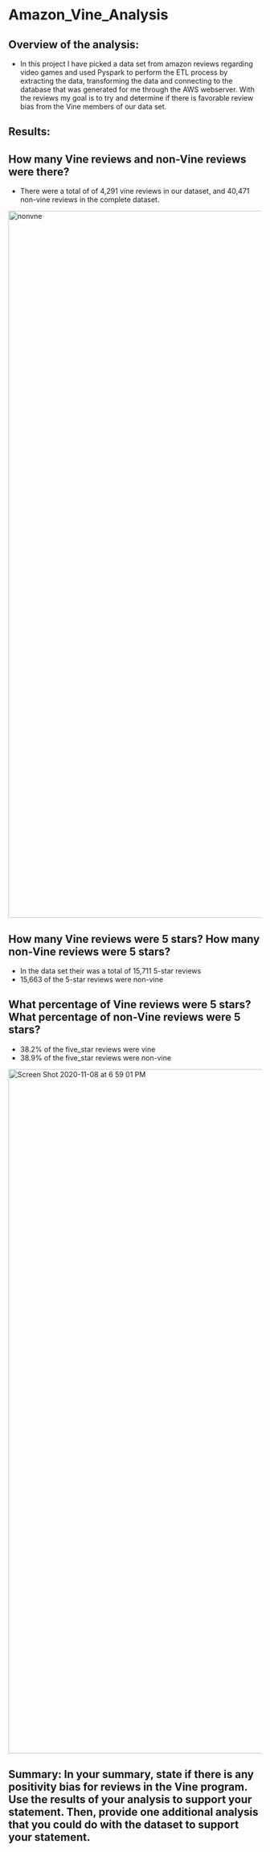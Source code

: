 # Amazon_Vine_Analysis

## Overview of the analysis:
- In this project I have picked a data set from amazon reviews regarding video games and used Pyspark to perform the ETL process by extracting the data, transforming the data and connecting to the database that was generated for me through the AWS webserver. With the reviews my goal is to try and determine if there is favorable review bias from the Vine members of our data set.

## Results: 

## How many Vine reviews and non-Vine reviews were there?
- There were a total of of 4,291 vine reviews in our dataset, and 40,471 non-vine reviews in the complete dataset.
<img width="1406" alt="nonvne" src="https://user-images.githubusercontent.com/67278193/98488023-cbceda00-21f4-11eb-8f84-271b002ea5af.png">

## How many Vine reviews were 5 stars? How many non-Vine reviews were 5 stars?
- In the data set their was a total of 15,711 5-star reviews
- 15,663 of the 5-star reviews were non-vine

## What percentage of Vine reviews were 5 stars? What percentage of non-Vine reviews were 5 stars?
- 38.2% of the five_star reviews were vine
- 38.9% of the five_star reviews were non-vine
<img width="1361" alt="Screen Shot 2020-11-08 at 6 59 01 PM" src="https://user-images.githubusercontent.com/67278193/98488026-cec9ca80-21f4-11eb-96ee-4aad73f98509.png">

## Summary: In your summary, state if there is any positivity bias for reviews in the Vine program. Use the results of your analysis to support your statement. Then, provide one additional analysis that you could do with the dataset to support your statement.

